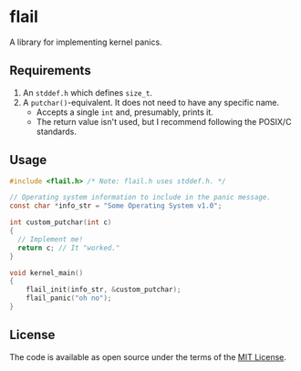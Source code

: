 # flail

A library for implementing kernel panics.

## Requirements

1. An `stddef.h` which defines `size_t`.
2. A `putchar()`-equivalent. It does not need to have any specific name.
   * Accepts a single `int` and, presumably, prints it.
   * The return value isn't used, but I recommend following the POSIX/C standards.

## Usage

```c
#include <flail.h> /* Note: flail.h uses stddef.h. */

// Operating system information to include in the panic message.
const char *info_str = "Some Operating System v1.0";

int custom_putchar(int c)
{
  // Implement me!
  return c; // It "worked."
}

void kernel_main()
{
    flail_init(info_str, &custom_putchar);
    flail_panic("oh no");
}
```

## License

The code is available as open source under the terms of the [MIT License](https://opensource.org/licenses/MIT).

